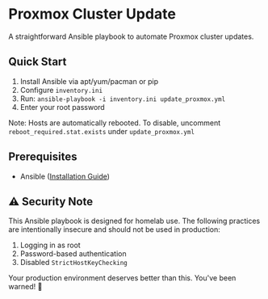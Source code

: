 # Proxmox Cluster Update

A straightforward Ansible playbook to automate Proxmox cluster updates.

## Quick Start

1. Install Ansible via apt/yum/pacman or pip
2. Configure `inventory.ini`
3. Run: `ansible-playbook -i inventory.ini update_proxmox.yml`
4. Enter your root password

Note: Hosts are automatically rebooted.
To disable, uncomment `reboot_required.stat.exists` under `update_proxmox.yml`

## Prerequisites

- Ansible ([Installation Guide](https://docs.ansible.com/ansible/latest/installation_guide/installation_distros.html))

## ⚠️ Security Note

This Ansible playbook is designed for homelab use. The following practices are intentionally insecure and should not be used in production:

1. Logging in as root
2. Password-based authentication
3. Disabled `StrictHostKeyChecking`

Your production environment deserves better than this. You've been warned! 🚨
